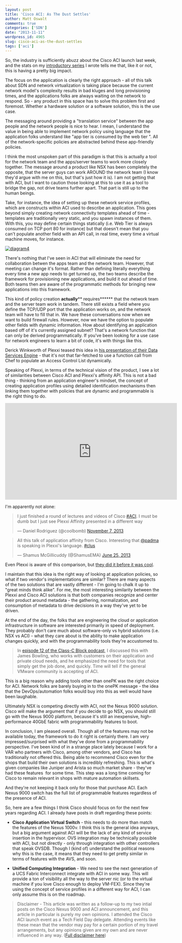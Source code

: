 ```yaml
---
layout: post
title: 'Cisco ACI: As The Dust Settles'
author: Matt Oswalt
comments: true
categories: ['SDN']
date: "2013-11-11"
wordpress_id: 4965
slug: cisco-aci-as-the-dust-settles
tags: ['aci']
---
```



So, the industry is sufficiently abuzz about the Cisco ACI launch last week, and the stats on my [introductory series](https://keepingitclassless.net/2013/11/insieme-and-cisco-aci-part-2-aci-and-programmability/) I wrote tells me that, like it or not, this is having a pretty big impact.

The focus on the application is clearly the right approach - all of this talk about SDN and network virtualization is taking place because the current network model's complexity results in bad kluges and long provisioning times, and the applications folks are always waiting on the network to respond. So - any product in this space has to solve this problem first and foremost. Whether a hardware solution or a software solution, this is the use case.

The messaging around providing a "translation service" between the app people and the network people is nice to hear. I mean, I understand the value in being able to implement network policy using language that the application folks understand like "app tier is consumed by the web tier ". All of the network-specific policies are abstracted behind these app-friendly policies.

I think the most unspoken part of this paradigm is that this is actually a tool for the network team and the apps/server teams to work more closely together. The message around a product like NSX has been completely the opposite, that the server guys can work AROUND the network team (I know they'd argue with me on this, but that's just how it is). I am not getting that with ACI, but I want to caution those looking at this to use it as a tool to bridge the gap, not drive teams further apart. That part is still up to the human beings.

Take, for instance, the idea of setting up these network service profiles, which are constructs within ACI used to describe an application. This goes beyond simply creating network connectivity templates ahead of time - templates are traditionally very static, and you spawn instances of them. With this, you may define certain things statically (i.e. Web Tier is always consumed on TCP port 80 for instance) but that doesn't mean that you can't populate another field with an API call, in real time, every time a virtual machine moves, for instance.

[![diagram4](/assets/2013/11/diagram4.png)](/assets/2013/11/diagram4.png)

There's nothing that I've seen in ACI that will eliminate the need for collaboration betwen the apps team and the network team. However, that meeting can change it's format. Rather than defining literally everything every time a new app needs to get turned up, the two teams describe the framework for provisioning new applications, and build it out ahead of time. Both teams then are aware of the programmatic methods for bringing new applications into this framework.

This kind of policy creation **actually**** requires****** that the network team and the server team work in tandem. There still exists a field where you define the TCP/UDP port that the application works on, and the network team will have to fill that in. We have these conversations now when we want to build firewall rules. However, now we have the option to populate other fields with dynamic information. How about identifying an application based off of it's currently assigned subnet? That's a network function that can only be derived programmatically. If you've been looking for a use case for network engineers to learn a bit of code, it's with things like this.

Derick Winkworth of Plexxi teased this idea in [his presentation of their Data Services Engine](https://keepingitclassless.net/2013/10/plexxi-optimized-workload-and-workflow/) - that it's not that far-fetched to use a function call from Chef to populate an Access Control List dynamically.

Speaking of Plexxi, in terms of the technical vision of the product, I see a lot of similarities between Cisco ACI and Plexxi's affinity API. This is not a bad thing - thinking from an application engineer's mindset, the concept of creating application profiles using detailed identification mechanisms then linking them together with policies that are dynamic and programmable is the right thing to do.

<div style="text-align: center"><iframe width="560" height="315" src="http://www.youtube.com/embed/ka8QG7S8ir0" frameborder="0" allowfullscreen></iframe></div>

I'm apparently not alone:

<blockquote class="twitter-tweet" lang="en"><p lang="en" dir="ltr">I just finished a round of lectures and videos of Cisco <a href="https://twitter.com/hashtag/ACI?src=hash">#ACI</a>. I must be dumb but I just see Plexxi Affinity presented in a different way</p>&mdash; Daniel Rodriguez (@coolbomb) <a href="https://twitter.com/coolbomb/status/398571817788391424">November 7, 2013</a></blockquote>
<script async src="//platform.twitter.com/widgets.js" charset="utf-8"></script>

<blockquote class="twitter-tweet" lang="en"><p lang="en" dir="ltr">All this talk of application affinity from Cisco. Interesting that <a href="https://twitter.com/Padma">@padma</a> is speaking in Plexxi&#39;s language. <a href="https://twitter.com/hashtag/clus?src=hash">#clus</a></p>&mdash; Shamus McGillicuddy (@ShamusEMA) <a href="https://twitter.com/ShamusEMA/status/349548663166611457">June 25, 2013</a></blockquote>
<script async src="//platform.twitter.com/widgets.js" charset="utf-8"></script>

Even Plexxi is aware of this comparison, but [they did it before it was cool](http://www.plexxi.com/2013/06/plexxi-on-cisco-application-driven-networking-is-the-new-black/#sthash.y4TneL5s.AebSL84E.dpbs).

I maintain that this idea is the right way of looking at application policies, so what if two vendor's implementations are similar? There are many aspects of the two solutions that are vastly different - I'm going to chalk it up to "great minds think alike". For me, the most interesting similarity between the Plexxi and Cisco ACI solutions is that both companies recognize and center their product around metadata - the gathering, normalization, and consumption of metadata to drive decisions in a way they've yet to be driven.

At the end of the day, the folks that are engineering the cloud or application infrastructure in software are interested primarily in speed of deployment. They probably don't care much about software-only vs hybrid solutions (i.e. NSX vs ACI) - what they care about is the ability to make application changes quickly, and with the programmability tools they're accustomed to.

> In [episode 12 of the Class-C Block podcast](http://classcblock.com/2013/11/06/show-12-insieme-and-the-nexus-9000/), I discussed this with James Bowling, who works with customers on their application and private cloud needs, and he emphasized the need for tools that simply get the job done, and quickly. Time will tell if the general VMware community is accepting of ACI.

This is a big reason why adding tools other than onePK was the right choice for ACI. Network folks are barely buying in to the onePK message - the idea that the DevOps/automation folks would buy into this as well would have been laughable.

Ultimately NSX is competing directly with ACI, not the Nexus 9000 solution. Cisco will make the argument that if you decide to go NSX, you should still go with the Nexus 9000 platform, because it's still an inexpensive, high-performance 40GbE fabric with programmability features to boot.

In conclusion, I am pleased overall. Though all of the features may not be available today, the framework to do it right is certainly there. I am very impressed/surprised with what they've done from a programmability perspective. I've been kind of in a strange place lately because I work for a VAR who partners with Cisco, among other vendors, and Cisco has traditionally not offered this. Being able to recommend Cisco even for the shops that build their own solutions is incredibly refreshing. This is what's given companies like Juniper and Arista so much market share - they've had these features  for some time. This step was a long time coming for Cisco to remain relevant in shops with mature automation skillsets.

And they're not keeping it back only for those that purchase ACI. Each Nexus 9000 switch has the full list of programmable features regardless of the presence of ACI.

So, here are a few things I think Cisco should focus on for the next few years regarding ACI. I already have posts in draft regarding these points:
	
  * **Cisco Application Virtual Switch** - this needs to do more than match the features of the Nexus 1000v. I think this is the general idea anyways, but a big argument against ACI will be the lack of any kind of service insertion in the hypervisor. OVS integration may be technically possible with ACI, but not directly - only through integration with other controllers that speak OVSDB. Though I (kind of) understand the political reasons why this is the case, it means that they need to get pretty similar in terms of features with the AVS, and soon.

  * **Unified Computing Integration** - We need to see the next generation of a UCS Fabric Interconnect integrate with ACI in some way. This will provide a ton of visibility all the way to the server nic (or to the virtual machine if you love Cisco enough to deploy VM-FEX). Since they're using the concept of service profiles in a different way for ACI, I can only assume this is on the roadmap.

> Disclaimer - This article was written as a follow-up to my two intial posts on the Cisco Nexus 9000 and ACI announcement, and this article in particular is purely my own opinions.
I attended the Cisco ACI launch event as a Tech Field Day delegate. Attending events like these mean that the vendor may pay for a certain portion of my travel arrangements, but any opinions given are my own and are never influenced in any way. ([Full disclaimer here](https://keepingitclassless.net/disclaimers/))
